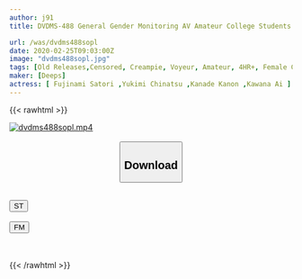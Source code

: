 ```yaml
---
author: j91
title: DVDMS-488 General Gender Monitoring AV Amateur College Students Only! Do Male And Female College Students Without A Lover Fall In Love With Just A Kiss And Have Sex With Their First Encounter? A Full Private SEX Full Of Kisses Of Two People Who Were Attracted! ! 6 First Vaginal Cum Shot Special! !

url: /was/dvdms488sopl
date: 2020-02-25T09:03:00Z
image: "dvdms488sopl.jpg"
tags: [Old Releases,Censored, Creampie, Voyeur, Amateur, 4HR+, Female College Student, Kiss	]
maker: [Deeps]
actress: [ Fujinami Satori ,Yukimi Chinatsu ,Kanade Kanon ,Kawana Ai ]
---
```



{{< rawhtml >}}

<div class="video" data-videoid="mqWweByJr7Fbokp">
    <a href="javascript:;">
        <img src="/was/dvdms488sopl/dvdms488sopl.jpg" width="WIDTH" height="HEIGHT" alt="dvdms488sopl.mp4" loading="lazy">
    </a>
</div>

<script type="text/javascript" src="https://j91.asia/asset/on-demand-st.js"></script>

<br>
  <link rel="stylesheet" href="https://j91.asia/asset/bs5.css">
  
  <center>
  <button class="btn btn-primary" type="button" data-bs-toggle="collapse" data-bs-target=".multi-collapse" aria-expanded="false" aria-controls="multiCollapseExample1 multiCollapseExample2"><h2>Download</h2></button></center>
</p>
<div class="row">
  <div class="col">
    <div class="collapse multi-collapse" id="multiCollapseExample1">
      <div class="card card-body">
	      	      <br>
<div class="buttons">  
<a href="https://streamtape.to/v/mqWweByJr7Fbokp" target="_blank"><button class="btn-hover color-3"><i class="fa fa-download"></i> ST</button></a></div>
    </div>
  </div>
</div>
  <div class="col">
    <div class="collapse multi-collapse" id="multiCollapseExample2">
      <div class="card card-body">
	      <br>
<div class="buttons">
    <a href="https://filemoon.sx/d/t3xt0nnc6hs1" target="_blank"><button class="btn-hover color-8"><i class="fa fa-download"></i> FM</button></a></div>
<br><br>
      </div>
    </div>
  </div>
</div>

{{< /rawhtml >}}
